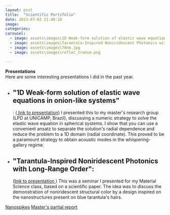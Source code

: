 ```yaml
---
layout: post
title:  "Scientific Portifolio"
date: 2013-07-03 21:40:10
image: 
categories:
carousel:
  - image: assets\images\1D Weak-form solution of elastic wave equations in onion-like systems.png
  - image: assets\images\Tarantula-Inspired Noniridescent Photonics with Long-Range Order.png
  - image: assets\images\70nm.jpg
  - image: assets\images\reflec_transm.png

---
```


<p><strong>Presentations</strong><br />
Here are some interesting presentations I did in the past year.
<ul>
<li><p>
 <h2>"1D Weak-form solution of elastic wave equations in onion-like systems"</h2>: 
 (<a href="https://docs.google.com/presentation/d/1D7fE_lGH47Q02TlPv0cQA6BKaFdV_qgyC5zr5-mqHyc/edit?usp=sharing"> link to presentation</a>)
 I presented this to my master's research group (LPD at UNICAMP, Brazil), discussing a numeric strategy to solve the elastic wave equation in spherical systems. I show that you can use a convenient ansatz to separate the solution's radial dependence and reduce the problem to a 1D domain (radial coordinate). This proved to be a paramount strategy to obtain acoustic modes in the whispering-gallery regime.</p></li>
<p></p>
<li><p> <h2>"Tarantula-Inspired Noniridescent Photonics with Long-Range Order":</h2> 

(<a href="https://docs.google.com/presentation/d/1AUnUDuvDBSN_g6OFbsxFahFdBEr2ANEm5IaHp-pYffs/edit?usp=sharing">link to presentation </a>)
 This was a seminar I presented for my Material Science class, based on a scientific paper. The idea was to discuss the demonstration of noniridescent structural color by a design inspired on the nanostructures present on blue tarantula's hairs.</p></li>
</ul>


<a href="assets/pdf/Poster_PIBIC2017.pdf" target="blank">Nanospikes</a>
<a href="assets/pdf/Relatorio_Parcial_FAPESP_corrigido.pdf" target="blank">Master's partial report</a>